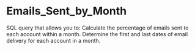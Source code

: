 # Emails_Sent_by_Month
SQL query that allows you to:
Calculate the percentage of emails sent to each account within a month.
Determine the first and last dates of email delivery for each account in a month.
